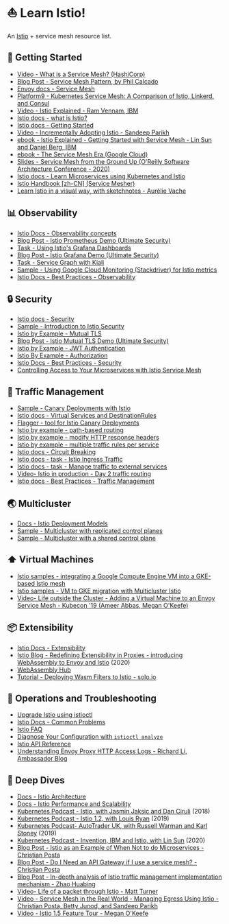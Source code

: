# ⛵️ Learn Istio!

An [Istio](https://istio.io) + service mesh resource list.

## 🥳 Getting Started

- [Video - What is a Service Mesh? (HashiCorp)](https://www.youtube.com/watch?v=vh1YtWjfcyk)
- [Blog Post - Service Mesh Pattern, by Phil Calcado](https://philcalcado.com/2017/08/03/pattern_service_mesh.html)
- [Envoy docs - Service Mesh](https://www.envoyproxy.io/learn/service-mesh)
- [Platform9 - Kubernetes Service Mesh: A Comparison of Istio, Linkerd, and Consul](https://platform9.com/blog/kubernetes-service-mesh-a-comparison-of-istio-linkerd-and-consul/)
- [Video - Istio Explained - Ram Vennam, IBM](https://www.youtube.com/watch?v=6zDrLvpfCK4)
- [Istio docs - what is Istio? ](https://istio.io/docs/concepts/what-is-istio/)
- [Istio docs - Getting Started](https://istio.io/docs/setup/getting-started/)
- [Video - Incrementally Adopting Istio - Sandeep Parikh](https://www.youtube.com/watch?v=0cgTHQFXYPQ)
- [ebook - Istio Explained - Getting Started with Service Mesh - Lin Sun and Daniel Berg, IBM](https://www.ibm.com/account/reg/us-en/signup?formid=urx-42654)
- [ebook - The Service Mesh Era (Google Cloud)](https://services.google.com/fh/files/misc/the_service_mesh_era_architecting_securing_and_managing_microservices_with_istio_white_paper.pdf)
- [Slides - Service Mesh from the Ground Up (O'Reilly Software Architecture Conference - 2020)](http://bit.ly/istio-sacon)
- [Istio docs - Learn Microservices using Kubernetes and Istio](https://istio.io/docs/examples/microservices-istio/)
- [Istio Handbook [zh-CN] (Service Mesher)](https://github.com/servicemesher/istio-handbook)
- [Learn Istio in a visual way, with sketchnotes - Aurélie Vache](https://dev.to/aurelievache/understanding-istio-part-1-istio-components-4ik5)

## 📊 Observability

- [Istio Docs - Observability concepts](https://istio.io/docs/concepts/observability/)
- [Blog Post - Istio Prometheus Demo (Ultimate Security)](https://ultimatesecurity.pro/post/istio-prometheus/)
- [Task - Using Istio's Grafana Dashboards](https://istio.io/docs/tasks/telemetry/metrics/using-istio-dashboard/)
- [Blog Post - Istio Grafana Demo (Ultimate Security)](https://ultimatesecurity.pro/post/istio-grafana/)
- [Task - Service Graph with Kiali ](https://istio.io/docs/tasks/telemetry/kiali/)
- [Sample - Using Google Cloud Monitoring (Stackdriver) for Istio metrics ](https://github.com/GoogleCloudPlatform/istio-samples/tree/master/istio-stackdriver)
- [Istio Docs - Best Practices - Observability](https://istio.io/docs/ops/best-practices/observability/)

## 🔒 Security

- [Istio docs - Security ](https://istio.io/docs/concepts/security/)
- [Sample - Introduction to Istio Security ](https://github.com/GoogleCloudPlatform/istio-samples/tree/master/security-intro)
- [Istio by Example - Mutual TLS](https://istiobyexample.dev/mtls)
- [Blog Post - Istio Mutual TLS Demo (Ultimate Security)](https://ultimatesecurity.pro/post/istio-mtls/)
- [Istio by Example - JWT Authentication](https://istiobyexample.dev/jwt)
- [Istio By Example - Authorization](https://istiobyexample.dev/authorization/)
- [Istio Docs - Best Practices - Security](https://istio.io/docs/ops/best-practices/security/)
- [Controlling Access to Your Microservices with Istio Service Mesh](https://www.youtube.com/watch?v=5MqSOnQ7ZGw)

## 🚦 Traffic Management

- [Sample - Canary Deployments with Istio](https://github.com/GoogleCloudPlatform/istio-samples/tree/master/istio-canary-gke)
- [Istio docs - Virtual Services and DestinationRules ](https://istio.io/docs/concepts/traffic-management/#rule-configuration)
- [Flagger - tool for Istio Canary Deployments](https://docs.flagger.app/tutorials/istio-progressive-delivery)
- [Istio by example - path-based routing](https://istiobyexample.dev/path-based-routing/)
- [Istio by example - modify HTTP response headers](https://istiobyexample.dev/response-headers/)
- [Istio by example - multiple traffic rules per service](https://istiobyexample.dev/multiple-traffic-rules/)
- [Istio docs - Circuit Breaking](https://istio.io/docs/tasks/traffic-management/circuit-breaking/)
- [Istio docs - task - Istio Ingress Traffic](https://istio.io/docs/tasks/traffic-management/ingress/ingress-control/)
- [Istio docs - task - Manage traffic to external services](https://istio.io/docs/tasks/traffic-management/egress/egress-control/)
- [Video- Istio in production - Day 2 traffic routing](https://www.youtube.com/watch?v=7cINRP0BFY8)
- [Istio docs - Best Practices - Traffic Management](https://istio.io/docs/ops/best-practices/traffic-management/)

## 🌏 Multicluster

- [Docs - Istio Deployment Models](https://istio.io/docs/ops/deployment/deployment-models/)
- [Sample - Multicluster with replicated control planes](https://github.com/GoogleCloudPlatform/istio-samples/tree/master/multicluster-gke/dual-control-plane)
- [Sample - Multicluster with a shared control plane ](https://github.com/GoogleCloudPlatform/istio-samples/tree/master/multicluster-gke/single-control-plane)


## ⬆️ Virtual Machines

- [Istio samples - integrating a Google Compute Engine VM into a GKE-based Istio mesh](https://github.com/GoogleCloudPlatform/istio-samples/tree/master/mesh-expansion-gce)
- [Istio samples - VM to GKE migration with Multicluster Istio](https://github.com/GoogleCloudPlatform/istio-samples/tree/master/multicluster-gke/vm-migration)
- [Video- Life outside the Cluster - Adding a Virtual Machine to an Envoy Service Mesh - Kubecon '19 (Ameer Abbas, Megan O'Keefe)](https://www.youtube.com/watch?v=0B8maYcjq_c)

## 📦 Extensibility

- [Istio Docs - Extensibility](https://istio.io/docs/concepts/wasm/)
- [Istio Blog - Redefining Extensibility in Proxies - introducing WebAssembly to Envoy and Istio](https://istio.io/blog/2020/wasm-announce/) (2020)
- [WebAssembly Hub](https://webassemblyhub.io/)
- [Tutorial - Deploying Wasm Filters to Istio - solo.io](https://docs.solo.io/web-assembly-hub/latest/tutorial_code/deploy_tutorials/deploying_with_istio/)


## 🔎 Operations and Troubleshooting

- [Upgrade Istio using istioctl](https://istio.io/docs/setup/upgrade/istioctl-upgrade/)
- [Istio Docs - Common Problems](https://istio.io/docs/ops/common-problems/)
- [Istio FAQ](https://istio.io/faq/)
- [Diagnose Your Configuration with `istioctl analyze`](https://istio.io/docs/ops/diagnostic-tools/istioctl-analyze/)
- [Istio API Reference](https://istio.io/docs/reference/config/)
- [Understanding Envoy Proxy HTTP Access Logs - Richard Li, Ambassador Blog](https://blog.getambassador.io/understanding-envoy-proxy-and-ambassador-http-access-logs-fee7802a2ec5)

## 🌊 Deep Dives

- [Docs - Istio Architecture](https://istio.io/docs/ops/deployment/architecture/)
- [Docs - Istio Performance and Scalability](https://istio.io/docs/ops/deployment/performance-and-scalability/)
- [Kubernetes Podcast - Istio, with Jasmin Jaksic and Dan Ciruli](https://kubernetespodcast.com/episode/015-istio/) (2018)
- [Kubernetes Podcast - Istio 1.2, with Louis Ryan](https://kubernetespodcast.com/episode/058-istio-1.2/) (2019)
- [Kubernetes Podcast-  AutoTrader UK, with Russell Warman and Karl Stoney](https://kubernetespodcast.com/episode/052-autotrader/) (2019)
- [Kubernetes Podcast - Invention, IBM and Istio, with Lin Sun](https://kubernetespodcast.com/episode/086-invention-ibm-istio/) (2020)
- [Blog Post - Istio as an Example of When Not to do Microservices - Christian Posta](https://blog.christianposta.com/microservices/istio-as-an-example-of-when-not-to-do-microservices/)
- [Blog Post - Do I Need an API Gateway if I use a service mesh? - Christian Posta](https://blog.christianposta.com/microservices/do-i-need-an-api-gateway-if-i-have-a-service-mesh/)
- [Blog Post - In-depth analysis of Istio traffic management implementation mechanism - Zhao Huabing](https://zhaohuabing.com/post/2018-09-25-istio-traffic-management-impl-intro/)
- [Video- Life of a packet through Istio - Matt Turner ](https://www.youtube.com/watch?v=cB611FtjHcQ)
- [Video - Service Mesh in the Real World - Managing Egress Using Istio - Christian Posta, Betty Junod, and Sandeep Parikh](https://www.youtube.com/watch?v=hjTLSaK4PH8)
- [Video - Istio 1.5 Feature Tour - Megan O'Keefe](https://www.youtube.com/watch?v=A4TqYj2vSA4)
